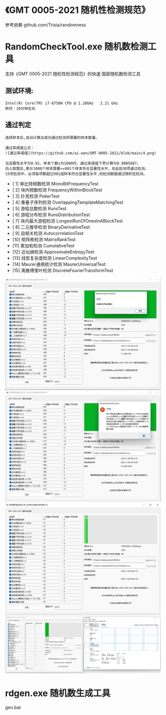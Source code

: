 # 《GMT 0005-2021 随机性检测规范》

参考依赖 github.com/Trisia/randomness

# RandomCheckTool.exe 随机数检测工具
支持《GMT 0005-2021 随机性检测规范》的快速 国密随机数检测工具

## 测试环境:
    Intel(R) Core(TM) i7-8750H CPU @ 2.20GHz   2.21 GHz
    耗时：10分钟左右

## 通过判定
    选择样本后,自动计算出成功通过检测所需要的样本数量。

    通过率阈值公式：
    ![通过率阈值](https://github.com/ai-wen/GMT-0005-2021/blob/main/4.png)
    
    当显著性水平为0.01，样本个数s为1000时，通过率阈值下界计算为0.9805607。
    向上取整后,表示1000个样本需要>=981个样本符合显著性水平，则此检测项通过检测。
    15项检测中，必须每项都超过981组样本符合显著性水平,则检测数据通过随机性检测。


- [ 1] 单比特频数检测 MonoBitFrequencyTest
- [ 2] 块内频数检测 FrequencyWithinBlockTest
- [ 3] 扑克检测 PokerTest
- [ 4] 重叠子序列检测 OverlappingTemplateMatchingTest
- [ 5] 游程总数检测 RunsTest
- [ 6] 游程分布检测 RunsDistributionTest
- [ 7] 块内最大游程检测 LongestRunOfOnesInABlockTest
- [ 8] 二元推导检测 BinaryDerivativeTest
- [ 9] 自相关检测 AutocorrelationTest
- [10] 矩阵秩检测 MatrixRankTest
- [11] 累加和检测 CumulativeTest
- [12] 近似熵检测 ApproximateEntropyTest
- [13] 线型复杂度检测 LinearComplexityTest
- [14] Maurer通用统计检测 MaurerUniversalTest
- [15] 离散傅里叶检测 DiscreteFourierTransformTest

![测试成功](https://github.com/ai-wen/GMT-0005-2021/blob/main/5.png)
![测试时长](https://github.com/ai-wen/GMT-0005-2021/blob/main/3.png)
![工具界面](https://github.com/ai-wen/GMT-0005-2021/blob/main/1.png)
![CPU占用](https://github.com/ai-wen/GMT-0005-2021/blob/main/2.png)

# rdgen.exe 随机数生成工具
gen.bat